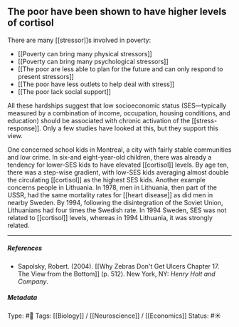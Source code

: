 ## The poor have been shown to have higher levels of cortisol  # 

There are many [[stressor]]s involved in poverty:

- [[Poverty can bring many physical stressors]]
- [[Poverty can bring many psychological stressors]]
- [[The poor are less able to plan for the future and can only respond to present stressors]]
- [[The poor have less outlets to help deal with stress]]
- [[The poor lack social support]]

All these hardships suggest that low socioeconomic status (SES—typically measured by a combination of income, occupation, housing conditions, and education) should be associated with chronic activation of the [[stress-response]]. Only a few studies have looked at this, but they support this view. 

One concerned school kids in Montreal, a city with fairly stable communities and low crime. In six-and eight-year-old children, there was already a tendency for lower-SES kids to have elevated [[cortisol]] levels. By age ten, there was a step-wise gradient, with low-SES kids averaging almost double the circulating [[cortisol]] as the highest SES kids. Another example concerns people in Lithuania. In 1978, men in Lithuania, then part of the USSR, had the same mortality rates for [[heart disease]] as did men in nearby Sweden. By 1994, following the disintegration of the Soviet Union, Lithuanians had four times the Swedish rate. In 1994 Sweden, SES was not related to [[cortisol]] levels, whereas in 1994 Lithuania, it was strongly related.

___

##### References

- Sapolsky, Robert. (2004). [[Why Zebras Don't Get Ulcers Chapter 17. The View from the Bottom]] (p. 512). New York, NY: _Henry Holt and Company_.

##### Metadata

Type: #🔴 
Tags: [[Biology]] / [[Neuroscience]] / [[Economics]] 
Status: #☀️ 